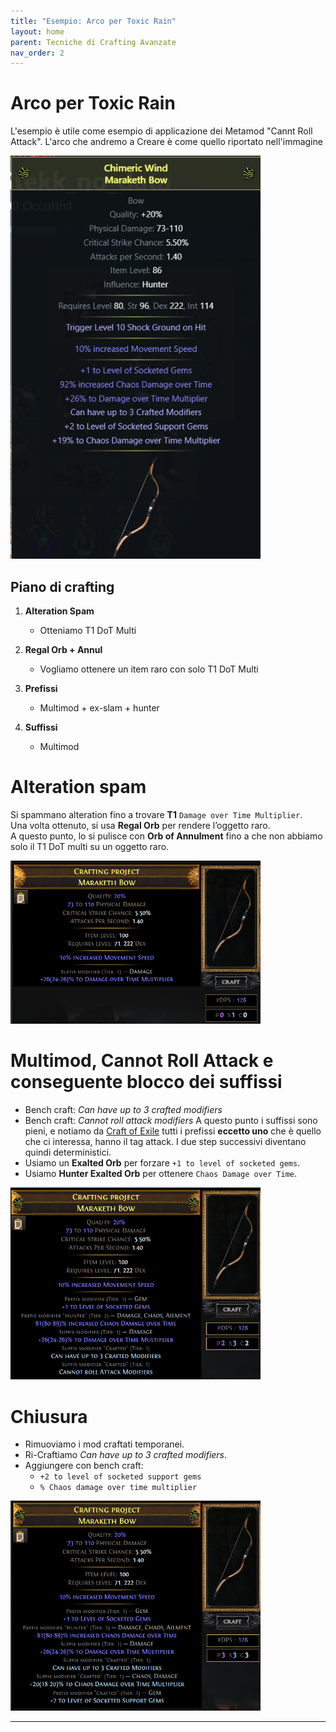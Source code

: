 ```yaml
---
title: "Esempio: Arco per Toxic Rain"
layout: home
parent: Tecniche di Crafting Avanzate
nav_order: 2
---
```


# Arco per Toxic Rain 
L'esempio è utile come esempio di applicazione dei Metamod "Cannt Roll Attack". 
L'arco che andremo a Creare è come quello riportato nell'immagine

<img src="./img/Arco_TR/arco_tr_58.png" width=400>

 
## Piano di crafting

1. **Alteration Spam**

   - Otteniamo T1 DoT Multi

2. **Regal Orb + Annul**

   - Vogliamo ottenere un item raro con solo T1 DoT Multi

3. **Prefissi**

    - Multimod + ex-slam + hunter

4. **Suffissi**
    - Multimod


# **Alteration spam**  
   Si spammano alteration fino a trovare **T1** `Damage over Time Multiplier`.  
   Una volta ottenuto, si usa **Regal Orb** per rendere l’oggetto raro.  
   A questo punto, lo si pulisce con **Orb of Annulment** fino a che non abbiamo solo il T1 DoT multi su un oggetto raro.

<img src="./img/Arco_TR/arco_tr_59.png" width=400>

# **Multimod, Cannot Roll Attack e conseguente blocco dei suffissi**  
   - Bench craft: *Can have up to 3 crafted modifiers*  
   - Bench craft: *Cannot roll attack modifiers*
   A questo punto i suffissi sono pieni, e notiamo da [Craft of Exile]("https://www.craftofexile.com/?game=poe1&b=20&ob=both&v=d&a=x&l=a&lg=19&bp=y&as=1&hb=0&bld={}&im={}&ggt=|&ccp={}&gvc={%22limit%22:88}&af={%223%22:%221%22}") tutti i prefissi **eccetto uno** che è quello che ci interessa, hanno il tag attack. I due step successivi diventano quindi deterministici.    
   - Usiamo un **Exalted Orb** per forzare `+1 to level of socketed gems`.  
   - Usiamo **Hunter Exalted Orb** per ottenere `Chaos Damage over Time`.

<img src="./img/Arco_TR/arco_tr_60.png" width=400>

# **Chiusura**  
   - Rimuoviamo i mod craftati temporanei.  
   - Ri-Craftiamo *Can have up to 3 crafted modifiers*.  
   - Aggiungere con bench craft:  
     - `+2 to level of socketed support gems`  
     - `% Chaos damage over time multiplier`  

<img src="./img/Arco_TR/arco_tr_61.png" width=400>



---
